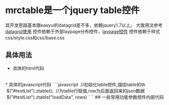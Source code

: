 # mrctable是一个jquery table控件
其开发思路基本跟easyui的datagrid差不多，依赖jquery1.7以上。
大致用法参考 [datagrid使用](http://www.jeasyui.net/plugins/183.html)
控件依赖于外部laypage分布控件，[laypage控件](https://www.layui.com/laypage/)
控件依赖于样式css/style.css和css/base.css
## 具体用法
* 具体的html代码
<div class="search-list">
 		<table id="testList"></table>
 </div>
 <div class="search-foot">
 	<div class="search-pull-right">
 	<div class="search-page"></div>
 	</div>
 </div>
* 具体的javascript代码
` ``javascript
  //初始化table控件,描绘table的th
  $("#testList").ztable();
  //为table行赋值,row为后面返回来的json数据
  $("#testList").ztable("loadData", rows)
` ``
## 一些常用功能参数控件内部代码
